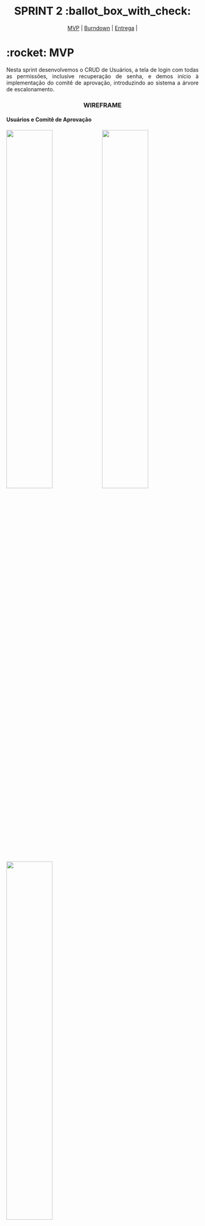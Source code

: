 
<br id="topo">
 
<h1 align="center"> SPRINT 2 :ballot_box_with_check: </h1>

<p align="center">
    <a href="#mvp">MVP</a> | 
    <a href="#burndown">Burndown</a> | 
    <a href="#entrega">Entrega</a> | 
</p>
<span id="mvp">
 
<h1> :rocket: MVP </h1>
<p align="justify">Nesta sprint desenvolvemos o CRUD de Usuários, a tela de login com todas as permissões, inclusive recuperação de senha, e demos início à implementação do comitê de aprovação, introduzindo ao sistema a árvore de escalonamento.</p>
  
  
 <h3 align="center"> WIREFRAME </h3>
<p align="center">
  <h4>Usuários e Comitê de Aprovação</h2>
  <img src="https://github.com/peonia-api/API_4_Semestre/blob/atualizacaoFinal/imagens/ListagemUsu%C3%A1rio.png" width="49%" align="center"/>
  <img src="https://github.com/peonia-api/API_4_Semestre/blob/atualizacaoFinal/imagens/CadastrarUsu%C3%A1rio.png" width="49%" align="center"/>
  </br>
  <img src="https://github.com/peonia-api/API_4_Semestre/blob/atualizacaoFinal/imagens/EditarUsu%C3%A1rio.png" width="49%" align="center"/> &nbsp;
  <img src="https://github.com/peonia-api/API_4_Semestre/blob/atualizacaoFinal/imagens/Comite%20de%20Aprova%C3%A7%C3%A3o.png" width="49%" align="center"/>
  <h4>Login</h2>
  <h1 align="center"><img src="https://github.com/peonia-api/API_4_Semestre/blob/atualizacaoFinal/imagens/TelaLogin_IONIC.png" width="80%" align="auto"/></h1>
</p>
<br>

  <h3 align="center" id="diagramas"> DIAGRAMAS </h3>
<p align="center">

</p>
<br>
  
<span id="burndown">
 
## :pushpin: Burndown
<!--<p align="center"> <img src = "../imagens/burndown1sprint.png"></p>-->
<br>
 
  
 <span id="entrega">
 
## 👩‍💻 Entrega
<p align="center">
 
 
</p>
<br>
   
  → [Voltar ao topo](#topo)
<h1 align="center"> <img src = "https://fatecsjc-prd.azurewebsites.net/images/logo/fatecsjc_400x192.png" height="70"  align="auto">
<h5 align="center"> Projeto Integrador - Faculdade de Tecnologia de São José dos Campos - Prof. Jessen Vidal </h5>

